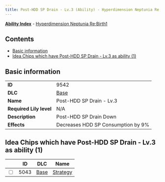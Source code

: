 ```yaml
---
title: Post-HDD SP Drain - Lv.3 (Ability) - Hyperdimension Neptunia Re;Birth1
---
```


[**Ability Index**](/neptunia/rb1/ability/index.html) - [Hyperdimension Neptunia Re;Birth1](/neptunia/rb1)

## Contents

- [Basic information](#basic-information)
- [Idea Chips which have Post-HDD SP Drain - Lv.3 as ability (1)](#idea-chips-which-have-post-hdd-sp-drain-lv3-as-ability-1)

## Basic information

|   |   |
| -- | -- |
| **ID** | 9542 |
| **DLC** | [Base](/neptunia/rb1/dlc/1-base.html) |
| **Name** | Post-HDD SP Drain - Lv.3 |
| **Required Lily level** | N/A |
| **Description** | Post-HDD SP Drain Down |
| **Effects** | Decreases HDD SP Consumption by 9% |


## Idea Chips which have Post-HDD SP Drain - Lv.3 as ability (1)

|    | ID | DLC | Name |
| -- | -- | --- | ---- |
| <input type="checkbox" id="rb1-item-1-5043" class="trackbox" /> | 5043 | [Base](/neptunia/rb1/dlc/1-base.html) | [Strategy](/neptunia/rb1/item/1-5043-strategy.html) |
